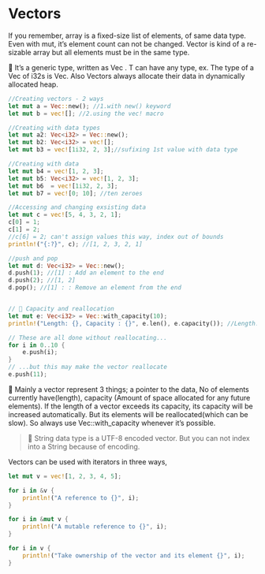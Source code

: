 # Vectors

If you remember, array is a  fixed-size list of elements, of same data type. Even with mut, it’s element count can not be changed. Vector is kind of a re-sizable array but all elements must be in the same type.

🌟 It’s a generic type, written as Vec<T> . T can have any type, ex. The type of a Vec of i32s is Vec<i32>. Also Vectors always allocate their data in dynamically allocated heap.

```rust
//Creating vectors - 2 ways
let mut a = Vec::new(); //1.with new() keyword
let mut b = vec![]; //2.using the vec! macro

//Creating with data types
let mut a2: Vec<i32> = Vec::new();
let mut b2: Vec<i32> = vec![];
let mut b3 = vec![1i32, 2, 3];//sufixing 1st value with data type

//Creating with data
let mut b4 = vec![1, 2, 3];
let mut b5: Vec<i32> = vec![1, 2, 3];
let mut b6  = vec![1i32, 2, 3];
let mut b7 = vec![0; 10]; //ten zeroes

//Accessing and changing exsisting data
let mut c = vec![5, 4, 3, 2, 1];
c[0] = 1;
c[1] = 2;
//c[6] = 2; can't assign values this way, index out of bounds
println!("{:?}", c); //[1, 2, 3, 2, 1]

//push and pop
let mut d: Vec<i32> = Vec::new();
d.push(1); //[1] : Add an element to the end
d.push(2); //[1, 2]
d.pop(); //[1] : : Remove an element from the end


// 🔎 Capacity and reallocation
let mut e: Vec<i32> = Vec::with_capacity(10);
println!("Length: {}, Capacity : {}", e.len(), e.capacity()); //Length: 0, Capacity : 10

// These are all done without reallocating...
for i in 0..10 {
    e.push(i);
}
// ...but this may make the vector reallocate
e.push(11);
```

🌟 Mainly a vector represent 3 things; a pointer to the data, No of elements currently have(length), capacity (Amount of space allocated for any future elements). If the length of a vector exceeds its capacity, its capacity will be increased automatically. But its elements will be reallocated(which can be slow). So always use Vec::with_capacity whenever it’s possible.

> 🔎 String data type is a UTF-8 encoded vector. But you can not index into a String because of encoding.


Vectors can be used with iterators in three ways,
```rust
let mut v = vec![1, 2, 3, 4, 5];

for i in &v {
    println!("A reference to {}", i);
}

for i in &mut v {
    println!("A mutable reference to {}", i);
}

for i in v {
    println!("Take ownership of the vector and its element {}", i);
}
```